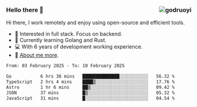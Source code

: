 ### Hello there 👋 <img align="right" src="https://github-readme-stats.vercel.app/api?username=godruoyi&show_icons=true" alt="godruoyi" />

Hi there, I work remotely and enjoy using open-source and efficient tools.

- 🔭 Interested in full stack. Focus on backend.
- 🌱 Currently learning Golang and Rust.
- 💻 With 6 years of development working experience.
- 👒 [About me more](https://godruoyi.com/posts/about-godruoyi).



<!--START_SECTION:waka-->

```txt
From: 03 February 2025 - To: 10 February 2025

Go           6 hrs 36 mins   ██████████████░░░░░░░░░░░   56.32 %
TypeScript   2 hrs 4 mins    ████▒░░░░░░░░░░░░░░░░░░░░   17.76 %
Astro        1 hr 6 mins     ██▒░░░░░░░░░░░░░░░░░░░░░░   09.42 %
JSON         37 mins         █▒░░░░░░░░░░░░░░░░░░░░░░░   05.32 %
JavaScript   31 mins         █░░░░░░░░░░░░░░░░░░░░░░░░   04.54 %
```

<!--END_SECTION:waka-->
